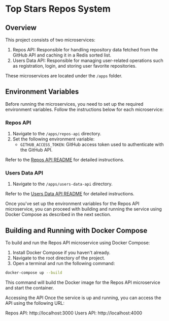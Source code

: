 # Top Stars Repos System

## Overview
This project consists of two microservices:
1. Repos API: Responsible for handling repository data fetched from the GitHub API and caching it in a Redis sorted list.
2. Users Data API: Responsible for managing user-related operations such as registration, login, and storing user favorite repositories.

These microservices are located under the `/apps` folder.

## Environment Variables
Before running the microservices, you need to set up the required environment variables. Follow the instructions below for each microservice:

### Repos API
1. Navigate to the `/apps/repos-api` directory.
2. Set the following environment variable:
   - `GITHUB_ACCESS_TOKEN`: GitHub access token used to authenticate with the GitHub API.

Refer to the [Repos API README](./apps/repos-api/README.md) for detailed instructions.

### Users Data API
1. Navigate to the `/apps/users-data-api` directory.

Refer to the [Users Data API README](./apps/users-data-api/README.md) for detailed instructions.

Once you've set up the environment variables for the Repos API microservice, you can proceed with building and running the service using Docker Compose as described in the next section.

## Building and Running with Docker Compose
To build and run the Repos API microservice using Docker Compose:

1. Install Docker Compose if you haven't already.
2. Navigate to the root directory of the project.
3. Open a terminal and run the following command:

```bash
docker-compose up --build
```

This command will build the Docker image for the Repos API microservice and start the container.

Accessing the API
Once the service is up and running, you can access the API using the following URL:

Repos API: http://localhost:3000
Users API: http://localhost:4000



